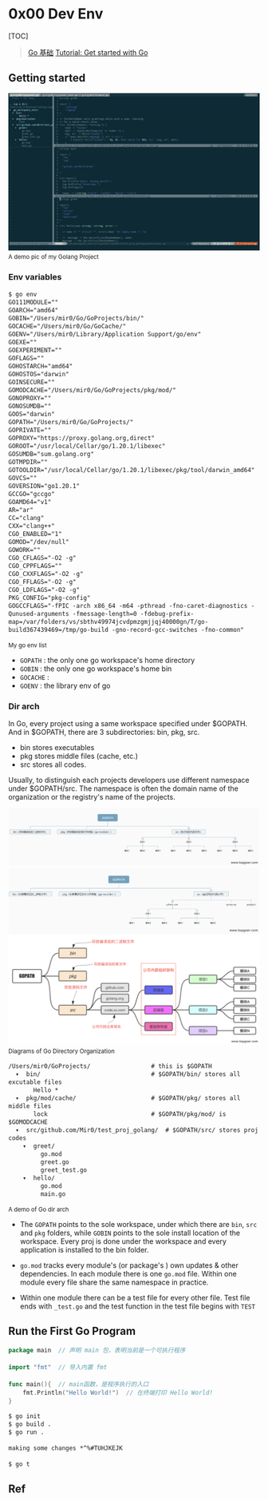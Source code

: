 # 0x00 Dev Env
[TOC]



> [Go 基础](https://www.topgoer.com)
> [Tutorial: Get started with Go](https://go.dev/doc/tutorial/getting-started)

## Getting started
![Screen Shot 2022-09-05 at 12.27.15 AM](../../../../../../Assets/Pics/Screen%20Shot%202022-09-05%20at%2012.27.15%20AM-2308842-2308845.png)
<small>A demo pic of my Golang Project</small>


### Env variables
```shell
$ go env
GO111MODULE=""
GOARCH="amd64"
GOBIN="/Users/mir0/Go/GoProjects/bin/"
GOCACHE="/Users/mir0/Go/GoCache/"
GOENV="/Users/mir0/Library/Application Support/go/env"
GOEXE=""
GOEXPERIMENT=""
GOFLAGS=""
GOHOSTARCH="amd64"
GOHOSTOS="darwin"
GOINSECURE=""
GOMODCACHE="/Users/mir0/Go/GoProjects/pkg/mod/"
GONOPROXY=""
GONOSUMDB=""
GOOS="darwin"
GOPATH="/Users/mir0/Go/GoProjects/"
GOPRIVATE=""
GOPROXY="https://proxy.golang.org,direct"
GOROOT="/usr/local/Cellar/go/1.20.1/libexec"
GOSUMDB="sum.golang.org"
GOTMPDIR=""
GOTOOLDIR="/usr/local/Cellar/go/1.20.1/libexec/pkg/tool/darwin_amd64"
GOVCS=""
GOVERSION="go1.20.1"
GCCGO="gccgo"
GOAMD64="v1"
AR="ar"
CC="clang"
CXX="clang++"
CGO_ENABLED="1"
GOMOD="/dev/null"
GOWORK=""
CGO_CFLAGS="-O2 -g"
CGO_CPPFLAGS=""
CGO_CXXFLAGS="-O2 -g"
CGO_FFLAGS="-O2 -g"
CGO_LDFLAGS="-O2 -g"
PKG_CONFIG="pkg-config"
GOGCCFLAGS="-fPIC -arch x86_64 -m64 -pthread -fno-caret-diagnostics -Qunused-arguments -fmessage-length=0 -fdebug-prefix-map=/var/folders/vs/sbthv49974jcvdpmzgmjjqj40000gn/T/go-build367439469=/tmp/go-build -gno-record-gcc-switches -fno-common"
```
<small>My go env list</small>
- `GOPATH` : the only one go workspace's home directory
- `GOBIN` : the only one go workspace's home bin
- `GOCACHE` : 
- `GOENV` : the library env of go


### Dir arch
In Go, every project using a same workspace specified under $GOPATH. 
And in $GOPATH, there are 3 subdirectories: bin, pkg, src. 
- bin stores executables
- pkg stores middle files (cache, etc.)
- src stores all codes.

Usually, to distinguish each projects developers use different namespace under $GOPATH/src. The namespace is often the domain name of the organization or the registry's name of the projects. 

![](../../../../../../Assets/Pics/Pasted%20image%2020230317095542.png)
![](../../../../../../Assets/Pics/Pasted%20image%2020230317095550.png)
![null](../../../../../../Assets/Pics/m_314d22a4ff3892f028ce7bb6e358ef29_r.png)
<small>Diagrams of Go Directory Organization</small>

```shell
/Users/mir0/GoProjects/                 # this is $GOPATH 
  ▾  bin/								# $GOPATH/bin/ stores all excutable files
       Hello *
  ▾  pkg/mod/cache/						# $GOPATH/pkg/ stores all middle files
       lock                             # $GOPATH/pkg/mod/ is $GOMODCACHE
  ▾  src/github.com/Mir0/test_proj_golang/	# $GOPATH/src/ stores proj codes
    ▾  greet/
         go.mod
         greet.go
         greet_test.go
    ▾  hello/
         go.mod
         main.go
```
<small>A demo of Go dir arch</small>

- The `GOPATH` points to the sole workspace, under which there are `bin`, `src` and `pkg` folders, while `GOBIN` points to the sole install location of the workspace. Every proj is done under the workspace and every application is installed to the bin folder. 

- `go.mod` tracks every module's (or package's ) own updates & other dependencies. In each module there is one `go.mod` file. Within one module every file share the same namespace in practice. 

- Within one module there can be a test file for every other file. Test file ends with `_test.go` and the test function in the test file begins with `TEST`


## Run the First Go Program
```go
package main  // 声明 main 包，表明当前是一个可执行程序

import "fmt"  // 导入内置 fmt 

func main(){  // main函数，是程序执行的入口
    fmt.Println("Hello World!")  // 在终端打印 Hello World!
}
```

```shell
$ go init
$ go build . 
$ go run .

making some changes *^%#TUHJKEJK

$ go t
```



## Ref
